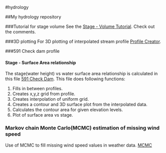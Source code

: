 #hydrology


##My hydrology repository

###Tutorial for stage volume
See the [Stage - Volume Tutorial](../master/stage_volume_tutorial.py).
Check out the comments.  

###3D plotting
For 3D plotting of interpolated stream profile  [Profile Creator](../master/profile_creator.py).

###591 Check dam profile
#### Stage - Surface Area relationship
The stage(water height) vs water surface area relationship is calculated in this file [591 Check Dam](../master/profile_creator_591.py).
This file does following functions:
 1. Fills in between profiles.
 2. Creates x,y,z grid from profile.
 3. Creates interpolation of uniform grid.
 4. Creates a contour and 3D surface plot from the interpolated data.
 5. Calculates the contour area for given elevation levels.
 6. Plot of surface area vs stage.

### Markov chain Monte Carlo(MCMC) estimation of missing wind speed
Use of MCMC to fill missing wind speed values in weather data. [MCMC](../master/wind_speed_had_mcmc.py) 

